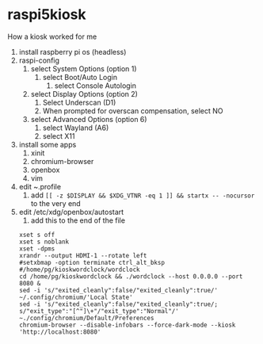 # raspi5kiosk
How a kiosk worked for me

1. install raspberry pi os (headless)
2. raspi-config
   1. select System Options (option 1)
      1. select Boot/Auto Login
         1. select Console Autologin
   1. select Display Options (option 2)
      1. Select Underscan (D1)
      2. When prompted for overscan compensation, select NO
   2. select Advanced Options (option 6)
      1. select Wayland (A6)
      2. select X11
4. install some apps
   1. xinit
   2. chromium-browser
   3. openbox
   4. vim
5. edit ~.profile
   1. add `[[ -z $DISPLAY && $XDG_VTNR -eq 1 ]] && startx -- -nocursor` to the very end
6. edit /etc/xdg/openbox/autostart
   1. add this to the end of the file
   ```
   xset s off
   xset s noblank
   xset -dpms
   xrandr --output HDMI-1 --rotate left
   #setxbmap -option terminate ctrl_alt_bksp
   #/home/pg/kioskwordclock/wordclock
   cd /home/pg/kioskwordclock && ./wordclock --host 0.0.0.0 --port 8080 &
   sed -i 's/"exited_cleanly":false/"exited_cleanly":true/' ~/.config/chromium/'Local State'
   sed -i 's/"exited_cleanly":false/"exited_cleanly":true/; s/"exit_type":"[^"]\+"/"exit_type":"Normal"/' ~./config/chromium/Default/Preferences
   chromium-browser --disable-infobars --force-dark-mode --kiosk 'http://localhost:8080' 
   ```
